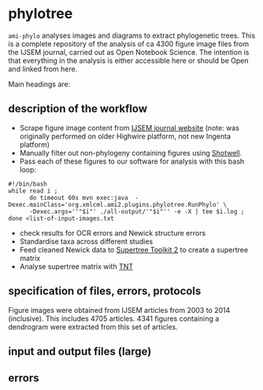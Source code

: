 # phylotree

`ami-phylo` analyses images and diagrams to extract phylogenetic trees. This is a complete repository of the analysis of ca 4300 figure image files from the IJSEM journal, carried out as Open Notebook Science. The intention is that everything in the analysis is either accessible here or should be Open and linked from here.

Main headings are:

## description of the workflow

* Scrape figure image content from [IJSEM journal website](http://ijs.sgmjournals.org/content/journal/ijsem) (note: was originally performed on older Highwire platform, not new Ingenta platform)
* Manually filter out non-phylogeny containing figures using [Shotwell](https://wiki.gnome.org/Apps/Shotwell). 
* Pass each of these figures to our software for analysis with this bash loop:
```
#!/bin/bash
while read i ; 
      do timeout 60s mvn exec:java  -Dexec.mainClass='org.xmlcml.ami2.plugins.phylotree.RunPhylo' \
      -Dexec.args=''"$i"' ./all-output/'"$i"'' -e -X | tee $i.log ; 
done <list-of-input-images.txt
```
* check results for OCR errors and Newick structure errors
* Standardise taxa across different studies
* Feed cleaned Newick data to [Supertree Toolkit 2](http://bdj.pensoft.net/articles.php?id=1053) to create a supertree matrix
* Analyse supertree matrix with [TNT](http://www.cladistics.com/aboutTNT.html)

## specification of files, errors, protocols

Figure images were obtained from IJSEM articles from 2003 to 2014 (inclusive).
This includes 4705 articles. 4341 figures containing a dendrogram were extracted from this set of articles.

## input and output files (large)

## errors 


